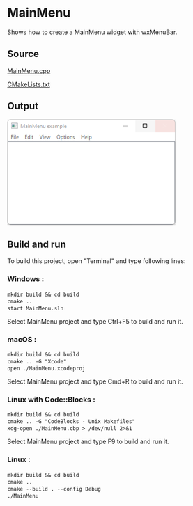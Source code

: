 # MainMenu

Shows how to create a MainMenu widget with wxMenuBar.

## Source

[MainMenu.cpp](MainMenu.cpp)

[CMakeLists.txt](CMakeLists.txt)

## Output

![output](../../../docs/Pictures/MainMenu.png)

## Build and run

To build this project, open "Terminal" and type following lines:

### Windows :

``` shell
mkdir build && cd build
cmake .. 
start MainMenu.sln
```

Select MainMenu project and type Ctrl+F5 to build and run it.

### macOS :

``` shell
mkdir build && cd build
cmake .. -G "Xcode"
open ./MainMenu.xcodeproj
```

Select MainMenu project and type Cmd+R to build and run it.

### Linux with Code::Blocks :

``` shell
mkdir build && cd build
cmake .. -G "CodeBlocks - Unix Makefiles"
xdg-open ./MainMenu.cbp > /dev/null 2>&1
```

Select MainMenu project and type F9 to build and run it.

### Linux :

``` shell
mkdir build && cd build
cmake .. 
cmake --build . --config Debug
./MainMenu
```
